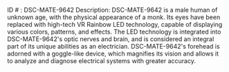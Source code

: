 ID # : DSC-MATE-9642
Description: DSC-MATE-9642 is a male human of unknown age, with the physical appearance of a monk. Its eyes have been replaced with high-tech VR Rainbow LED technology, capable of displaying various colors, patterns, and effects. The LED technology is integrated into DSC-MATE-9642's optic nerves and brain, and is considered an integral part of its unique abilities as an electrician. DSC-MATE-9642's forehead is adorned with a goggle-like device, which magnifies its vision and allows it to analyze and diagnose electrical systems with greater accuracy.